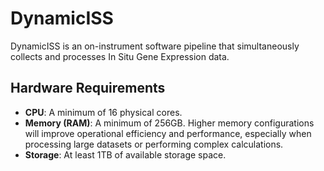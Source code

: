 # DynamicISS
DynamicISS is an on-instrument software pipeline that simultaneously collects and processes  In Situ Gene Expression data.



## Hardware Requirements  
  
- **CPU**: A minimum of 16 physical cores.
- **Memory (RAM)**: A minimum of 256GB. Higher memory configurations will improve operational efficiency and performance, especially when processing large datasets or performing complex calculations.  
- **Storage**: At least 1TB of available storage space. 

